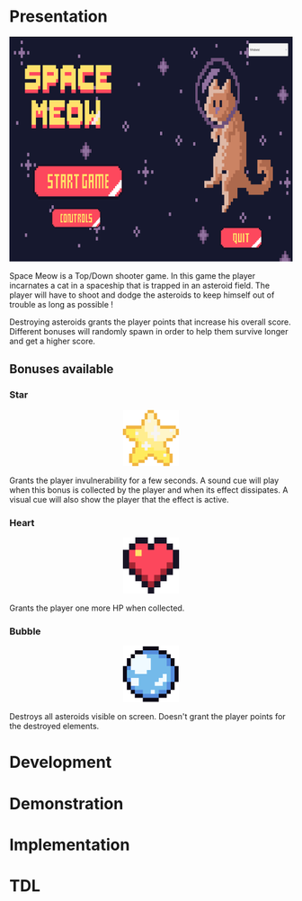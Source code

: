 # Presentation

<p align="center"><img src="https://github.com/marionpobelle/SpaceMeow/blob/master/Assets/Images/sm_main_menu.png?raw=true)" width="800" height="400"/></p>

Space Meow is a Top/Down shooter game.
In this game the player incarnates a cat in a spaceship that is trapped in an asteroid field. The player will have to shoot and dodge the asteroids to keep himself out 
of trouble as long as possible !

Destroying asteroids grants the player points that increase his overall score. Different bonuses will randomly spawn in order to help them survive longer and get 
a higher score.

## Bonuses available

### Star

<p align="center"><img src="https://github.com/marionpobelle/SpaceMeow/blob/master/Assets/Images/bonus_star.png?raw=true)" width="100" height="100"/></p>

Grants the player invulnerability for a few seconds. A sound cue will play when this bonus is collected by 
the player and when its effect dissipates. A visual cue will also show the player that the effect is active.

### Heart

<p align="center"><img src="https://github.com/marionpobelle/SpaceMeow/blob/master/Assets/Images/heart.png?raw=true)" width="100" height="100"/></p>

Grants the player one more HP when collected.

### Bubble

<p align="center"><img src="https://github.com/marionpobelle/SpaceMeow/blob/master/Assets/Images/bubble_bonus.png?raw=true)" width="100" height="100"/></p>

Destroys all asteroids visible on screen. Doesn't grant the player points for the destroyed elements. 


# Development

# Demonstration

# Implementation

# TDL
